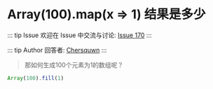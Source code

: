 # Array(100).map(x => 1) 结果是多少



::: tip Issue 
 欢迎在 Issue 中交流与讨论: [Issue 170](https://github.com/shfshanyue/Daily-Question/issues/170) 
:::

::: tip Author 
回答者: [Chersquwn](https://github.com/Chersquwn) 
:::

> 那如何生成100个元素为1的数组呢？

```ts
Array(100).fill(1)
```